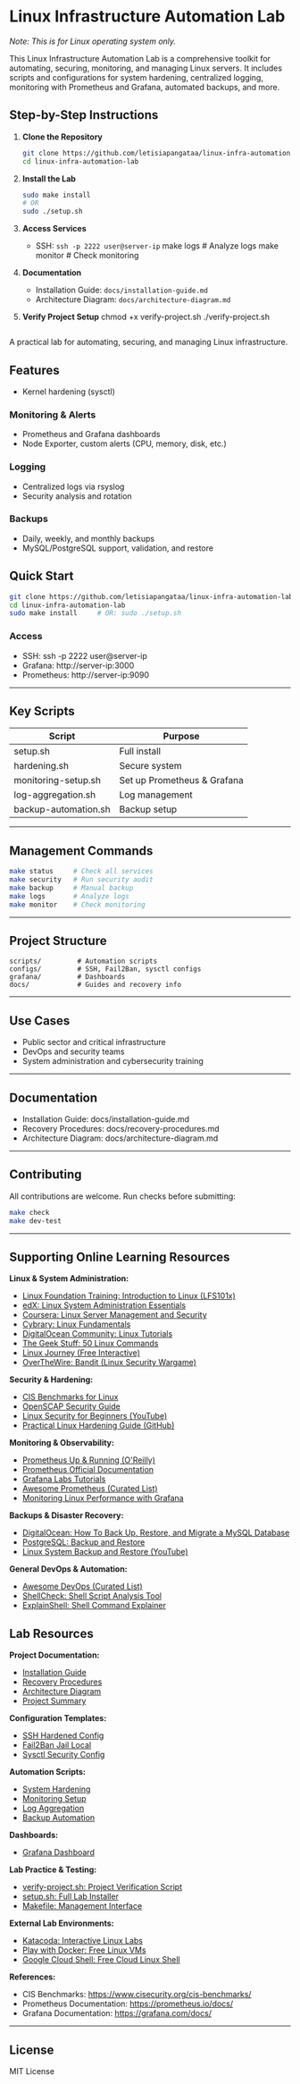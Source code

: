 # Linux Infrastructure Automation Lab

*Note: This is for Linux operating system only.*

This Linux Infrastructure Automation Lab is a comprehensive toolkit for automating, securing, monitoring, and managing Linux servers. It includes scripts and configurations for system hardening, centralized logging, monitoring with Prometheus and Grafana, automated backups, and more.

## Step-by-Step Instructions

1. **Clone the Repository**
	```bash
	git clone https://github.com/letisiapangataa/linux-infra-automation-lab.git
	cd linux-infra-automation-lab
	```

2. **Install the Lab**
	```bash
	sudo make install
	# OR
	sudo ./setup.sh
	```
3. **Access Services**
	- SSH: `ssh -p 2222 user@server-ip`
	make logs       # Analyze logs
	make monitor    # Check monitoring

5. **Documentation**
	- Installation Guide: `docs/installation-guide.md`
	- Architecture Diagram: `docs/architecture-diagram.md`

6. **Verify Project Setup**
	chmod +x verify-project.sh
	./verify-project.sh
	```

A practical lab for automating, securing, and managing Linux infrastructure.


## Features

- Kernel hardening (sysctl)

### Monitoring & Alerts
- Prometheus and Grafana dashboards
- Node Exporter, custom alerts (CPU, memory, disk, etc.)

### Logging
- Centralized logs via rsyslog
- Security analysis and rotation

### Backups
- Daily, weekly, and monthly backups
- MySQL/PostgreSQL support, validation, and restore


## Quick Start

```bash
git clone https://github.com/letisiapangataa/linux-infra-automation-lab.git
cd linux-infra-automation-lab
sudo make install     # OR: sudo ./setup.sh
```

### Access
- SSH: ssh -p 2222 user@server-ip
- Grafana: http://server-ip:3000
- Prometheus: http://server-ip:9090

---

## Key Scripts

| Script                | Purpose                    |
|-----------------------|----------------------------|
| setup.sh              | Full install               |
| hardening.sh          | Secure system              |
| monitoring-setup.sh   | Set up Prometheus & Grafana|
| log-aggregation.sh    | Log management             |
| backup-automation.sh  | Backup setup               |

---

## Management Commands

```bash
make status     # Check all services
make security   # Run security audit
make backup     # Manual backup
make logs       # Analyze logs
make monitor    # Check monitoring
```

---

## Project Structure

```
scripts/         # Automation scripts
configs/         # SSH, Fail2Ban, sysctl configs
grafana/         # Dashboards
docs/            # Guides and recovery info
```

---

## Use Cases

- Public sector and critical infrastructure
- DevOps and security teams
- System administration and cybersecurity training

---

## Documentation

- Installation Guide: docs/installation-guide.md  
- Recovery Procedures: docs/recovery-procedures.md  
- Architecture Diagram: docs/architecture-diagram.md

---

## Contributing

All contributions are welcome. Run checks before submitting:

```bash
make check
make dev-test
```

---

## Supporting Online Learning Resources

**Linux & System Administration:**
- [Linux Foundation Training: Introduction to Linux (LFS101x)](https://training.linuxfoundation.org/training/introduction-to-linux/)
- [edX: Linux System Administration Essentials](https://www.edx.org/learn/linux)
- [Coursera: Linux Server Management and Security](https://www.coursera.org/learn/linux-server-management-security)
- [Cybrary: Linux Fundamentals](https://www.cybrary.it/course/linux-fundamentals/)
- [DigitalOcean Community: Linux Tutorials](https://www.digitalocean.com/community/tutorials)
- [The Geek Stuff: 50 Linux Commands](https://www.thegeekstuff.com/2010/11/50-linux-commands/)
- [Linux Journey (Free Interactive)](https://linuxjourney.com/)
- [OverTheWire: Bandit (Linux Security Wargame)](https://overthewire.org/wargames/bandit/)

**Security & Hardening:**
- [CIS Benchmarks for Linux](https://www.cisecurity.org/cis-benchmarks/)
- [OpenSCAP Security Guide](https://www.open-scap.org/security-policies/scap-security-guide/)
- [Linux Security for Beginners (YouTube)](https://www.youtube.com/watch?v=V2aq5M3Q76U)
- [Practical Linux Hardening Guide (GitHub)](https://github.com/trimstray/the-practical-linux-hardening-guide)

**Monitoring & Observability:**
- [Prometheus Up & Running (O'Reilly)](https://www.oreilly.com/library/view/prometheus-up/9781492034131/)
- [Prometheus Official Documentation](https://prometheus.io/docs/)
- [Grafana Labs Tutorials](https://grafana.com/tutorials/)
- [Awesome Prometheus (Curated List)](https://github.com/roaldnefs/awesome-prometheus)
- [Monitoring Linux Performance with Grafana](https://grafana.com/blog/2021/03/31/how-to-monitor-linux-server-performance-with-grafana/)

**Backups & Disaster Recovery:**
- [DigitalOcean: How To Back Up, Restore, and Migrate a MySQL Database](https://www.digitalocean.com/community/tutorials/how-to-back-up-restore-and-migrate-a-mysql-database-on-ubuntu-20-04)
- [PostgreSQL: Backup and Restore](https://www.postgresql.org/docs/current/backup-dump.html)
- [Linux System Backup and Restore (YouTube)](https://www.youtube.com/watch?v=QvQZbYb2p2A)

**General DevOps & Automation:**
- [Awesome DevOps (Curated List)](https://github.com/ligurio/awesome-devops)
- [ShellCheck: Shell Script Analysis Tool](https://www.shellcheck.net/)
- [ExplainShell: Shell Command Explainer](https://explainshell.com/)

## Lab Resources

**Project Documentation:**
- [Installation Guide](docs/installation-guide.md)
- [Recovery Procedures](docs/recovery-procedures.md)
- [Architecture Diagram](docs/architecture-diagram.md)
- [Project Summary](PROJECT-SUMMARY.md)

**Configuration Templates:**
- [SSH Hardened Config](configs/sshd_config_hardened)
- [Fail2Ban Jail Local](configs/fail2ban_jail.local)
- [Sysctl Security Config](configs/sysctl_security.conf)

**Automation Scripts:**
- [System Hardening](scripts/hardening.sh)
- [Monitoring Setup](scripts/monitoring-setup.sh)
- [Log Aggregation](scripts/log-aggregation.sh)
- [Backup Automation](scripts/backup-automation.sh)

**Dashboards:**
- [Grafana Dashboard](grafana/linux-infrastructure-dashboard.json)

**Lab Practice & Testing:**
- [verify-project.sh: Project Verification Script](verify-project.sh)
- [setup.sh: Full Lab Installer](setup.sh)
- [Makefile: Management Interface](Makefile)

**External Lab Environments:**
- [Katacoda: Interactive Linux Labs](https://www.katacoda.com/courses/linux)
- [Play with Docker: Free Linux VMs](https://labs.play-with-docker.com/)
- [Google Cloud Shell: Free Cloud Linux Shell](https://shell.cloud.google.com/)

**References:**
- CIS Benchmarks: https://www.cisecurity.org/cis-benchmarks/  
- Prometheus Documentation: https://prometheus.io/docs/  
- Grafana Documentation: https://grafana.com/docs/

---

## License

MIT License



